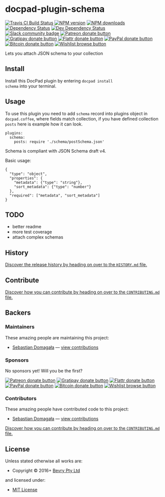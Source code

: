 <!-- TITLE/ -->

<h1>docpad-plugin-schema</h1>

<!-- /TITLE -->


<!-- BADGES/ -->

<span class="badge-travisci"><a href="http://travis-ci.org/sdomagala/docpad-plugin-schema" title="Check this project's build status on TravisCI"><img src="https://img.shields.io/travis/sdomagala/docpad-plugin-schema/master.svg" alt="Travis CI Build Status" /></a></span>
<span class="badge-npmversion"><a href="https://npmjs.org/package/docpad-plugin-schema" title="View this project on NPM"><img src="https://img.shields.io/npm/v/docpad-plugin-schema.svg" alt="NPM version" /></a></span>
<span class="badge-npmdownloads"><a href="https://npmjs.org/package/docpad-plugin-schema" title="View this project on NPM"><img src="https://img.shields.io/npm/dm/docpad-plugin-schema.svg" alt="NPM downloads" /></a></span>
<span class="badge-daviddm"><a href="https://david-dm.org/sdomagala/docpad-plugin-schema" title="View the status of this project's dependencies on DavidDM"><img src="https://img.shields.io/david/sdomagala/docpad-plugin-schema.svg" alt="Dependency Status" /></a></span>
<span class="badge-daviddmdev"><a href="https://david-dm.org/sdomagala/docpad-plugin-schema#info=devDependencies" title="View the status of this project's development dependencies on DavidDM"><img src="https://img.shields.io/david/dev/sdomagala/docpad-plugin-schema.svg" alt="Dev Dependency Status" /></a></span>
<br class="badge-separator" />
<span class="badge-slackin"><a href="https://slack.bevry.me" title="Join this project's slack community"><img src="https://slack.bevry.me/badge.svg" alt="Slack community badge" /></a></span>
<span class="badge-patreon"><a href="http://patreon.com/bevry" title="Donate to this project using Patreon"><img src="https://img.shields.io/badge/patreon-donate-yellow.svg" alt="Patreon donate button" /></a></span>
<span class="badge-gratipay"><a href="https://www.gratipay.com/bevry" title="Donate weekly to this project using Gratipay"><img src="https://img.shields.io/badge/gratipay-donate-yellow.svg" alt="Gratipay donate button" /></a></span>
<span class="badge-flattr"><a href="https://flattr.com/profile/balupton" title="Donate to this project using Flattr"><img src="https://img.shields.io/badge/flattr-donate-yellow.svg" alt="Flattr donate button" /></a></span>
<span class="badge-paypal"><a href="https://bevry.me/paypal" title="Donate to this project using Paypal"><img src="https://img.shields.io/badge/paypal-donate-yellow.svg" alt="PayPal donate button" /></a></span>
<span class="badge-bitcoin"><a href="https://bevry.me/bitcoin" title="Donate once-off to this project using Bitcoin"><img src="https://img.shields.io/badge/bitcoin-donate-yellow.svg" alt="Bitcoin donate button" /></a></span>
<span class="badge-wishlist"><a href="https://bevry.me/wishlist" title="Buy an item on our wishlist for us"><img src="https://img.shields.io/badge/wishlist-donate-yellow.svg" alt="Wishlist browse button" /></a></span>

<!-- /BADGES -->


<!-- DESCRIPTION/ -->

Lets you attach JSON schema to your collection

<!-- /DESCRIPTION -->


<!-- INSTALL/ -->

<h2>Install</h2>

Install this DocPad plugin by entering <code>docpad install schema</code> into your terminal.

<!-- /INSTALL -->


## Usage

To use this plugin you need to add `schema` record into plugins object in `docpad.coffee`, where fields match collection, if you have defined collection `posts` here is example how it can look.

```
plugins:
  schema:
    posts: require './schema/postSchema.json'
```

Schema is compliant with JSON Schema draft v4.

Basic usage:

```
{
  "type": "object",
  "properties": {
    "metadata": {"type": "string"},
    "sort_metadata": {"type": "number"}
  },
  "required": ["metadata", "sort_metadata"]
}

```


## TODO

- better readme
- more test coverage
- attach complex schemas

<!-- HISTORY/ -->

<h2>History</h2>

<a href="https://github.com/sdomagala/docpad-plugin-schema/blob/master/HISTORY.md#files">Discover the release history by heading on over to the <code>HISTORY.md</code> file.</a>

<!-- /HISTORY -->


<!-- CONTRIBUTE/ -->

<h2>Contribute</h2>

<a href="https://github.com/sdomagala/docpad-plugin-schema/blob/master/CONTRIBUTING.md#files">Discover how you can contribute by heading on over to the <code>CONTRIBUTING.md</code> file.</a>

<!-- /CONTRIBUTE -->


<!-- BACKERS/ -->

<h2>Backers</h2>

<h3>Maintainers</h3>

These amazing people are maintaining this project:

<ul><li><a href="https://github.com/sdomagala">Sebastian Domagała</a> — <a href="https://github.com/sdomagala/docpad-plugin-schema/commits?author=sdomagala" title="View the GitHub contributions of Sebastian Domagała on repository sdomagala/docpad-plugin-schema">view contributions</a></li></ul>

<h3>Sponsors</h3>

No sponsors yet! Will you be the first?

<span class="badge-patreon"><a href="http://patreon.com/bevry" title="Donate to this project using Patreon"><img src="https://img.shields.io/badge/patreon-donate-yellow.svg" alt="Patreon donate button" /></a></span>
<span class="badge-gratipay"><a href="https://www.gratipay.com/bevry" title="Donate weekly to this project using Gratipay"><img src="https://img.shields.io/badge/gratipay-donate-yellow.svg" alt="Gratipay donate button" /></a></span>
<span class="badge-flattr"><a href="https://flattr.com/profile/balupton" title="Donate to this project using Flattr"><img src="https://img.shields.io/badge/flattr-donate-yellow.svg" alt="Flattr donate button" /></a></span>
<span class="badge-paypal"><a href="https://bevry.me/paypal" title="Donate to this project using Paypal"><img src="https://img.shields.io/badge/paypal-donate-yellow.svg" alt="PayPal donate button" /></a></span>
<span class="badge-bitcoin"><a href="https://bevry.me/bitcoin" title="Donate once-off to this project using Bitcoin"><img src="https://img.shields.io/badge/bitcoin-donate-yellow.svg" alt="Bitcoin donate button" /></a></span>
<span class="badge-wishlist"><a href="https://bevry.me/wishlist" title="Buy an item on our wishlist for us"><img src="https://img.shields.io/badge/wishlist-donate-yellow.svg" alt="Wishlist browse button" /></a></span>

<h3>Contributors</h3>

These amazing people have contributed code to this project:

<ul><li><a href="https://github.com/sdomagala">Sebastian Domagała</a> — <a href="https://github.com/sdomagala/docpad-plugin-schema/commits?author=sdomagala" title="View the GitHub contributions of Sebastian Domagała on repository sdomagala/docpad-plugin-schema">view contributions</a></li></ul>

<a href="https://github.com/sdomagala/docpad-plugin-schema/blob/master/CONTRIBUTING.md#files">Discover how you can contribute by heading on over to the <code>CONTRIBUTING.md</code> file.</a>

<!-- /BACKERS -->


<!-- LICENSE/ -->

<h2>License</h2>

Unless stated otherwise all works are:

<ul><li>Copyright &copy; 2016+ <a href="http://bevry.me">Bevry Pty Ltd</a></li></ul>

and licensed under:

<ul><li><a href="http://spdx.org/licenses/MIT.html">MIT License</a></li></ul>

<!-- /LICENSE -->
